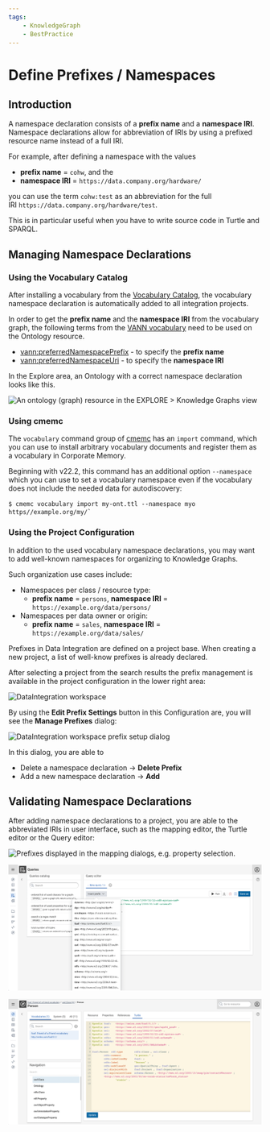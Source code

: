 ```yaml
---
tags:
    - KnowledgeGraph
    - BestPractice
---
```

# Define Prefixes / Namespaces

## Introduction

A namespace declaration consists of a **prefix name** and a **namespace IRI**.
Namespace declarations allow for abbreviation of IRIs by using a prefixed resource name instead of a full IRI.

For example, after defining a namespace with the values

- **prefix name** = `cohw`, and the
- **namespace IRI** = `https://data.company.org/hardware/`

you can use the term `cohw:test` as an abbreviation for the full IRI `https://data.company.org/hardware/test`.

This is in particular useful when you have to write source code in Turtle and SPARQL.

## Managing Namespace Declarations


### Using the Vocabulary Catalog

After installing a vocabulary from the [Vocabulary Catalog](/explore-and-author/vocabulary-catalog), the vocabulary namespace declaration is automatically added to all integration projects.

In order to get the **prefix name** and the **namespace IRI** from the vocabulary graph, the following terms from the [VANN vocabulary](https://vocab.org/vann/) need to be used on the Ontology resource.

- [vann:preferredNamespacePrefix](https://vocab.org/vann/#preferredNamespacePrefix) - to specify the **prefix name**
- [vann:preferredNamespaceUri](https://vocab.org/vann/#preferredNamespaceUri) - to specify the **namespace IRI**

In the Explore area, an Ontology with a correct namespace declaration looks like this.

![An ontology (graph) resource in the EXPLORE > Knowledge Graphs view](ontology-graph-resource.png)

### Using cmemc

The `vocabulary` command group of [cmemc](../../automate/cmemc-command-line-interface/index.md) has an `import` command, which you can use to install arbitrary vocabulary documents and register them as a vocabulary in Corporate Memory.

Beginning with v22.2, this command has an additional option `--namespace` which you can use to set a vocabulary namespace even if the vocabulary does not include the needed data for autodiscovery:

```shell-session
$ cmemc vocabulary import my-ont.ttl --namespace myo https//example.org/my/`
```

### Using the Project Configuration

In addition to the used vocabulary namespace declarations, you may want to add well-known namespaces for organizing to Knowledge Graphs.

Such organization use cases include:

- Namespaces per class / resource type:
    - **prefix name** = `persons`, **namespace IRI** = `https://example.org/data/persons/`
- Namespaces per data owner or origin:
    - **prefix name** = `sales`, **namespace IRI** = `https://example.org/data/sales/`

Prefixes in Data Integration are defined on a project base. When creating a new project, a list of well-know prefixes is already declared.

After selecting a project from the search results the prefix management is available in the project configuration in the lower right area:

![DataIntegration workspace](DI-workspace.png)

By using the **Edit Prefix Settings** button in this Configuration are, you will see the **Manage Prefixes** dialog:

![DataIntegration workspace prefix setup dialog](DI-workspace-prefix-dialog.png)

In this dialog, you are able to

- Delete a namespace declaration → **Delete Prefix**
- Add a new namespace declaration → **Add**

## Validating Namespace Declarations

After adding namespace declarations to a project, you are able to the abbreviated IRIs in user interface, such as the mapping editor, the Turtle editor or the Query editor:

![Prefixes displayed in the mapping dialogs, e.g. property selection.](prefix-displayed-in-mapping.png)

![Query Editor](DM-query-editor.png)

![Turtle Editor](DM-turtle-editor.png)
